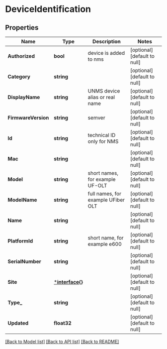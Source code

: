 # DeviceIdentification

## Properties
Name | Type | Description | Notes
------------ | ------------- | ------------- | -------------
**Authorized** | **bool** | device is added to nms | [optional] [default to null]
**Category** | **string** |  | [optional] [default to null]
**DisplayName** | **string** | UNMS device alias or real name | [optional] [default to null]
**FirmwareVersion** | **string** | semver | [optional] [default to null]
**Id** | **string** | technical ID only for NMS | [optional] [default to null]
**Mac** | **string** |  | [optional] [default to null]
**Model** | **string** | short names, for example UF-OLT | [optional] [default to null]
**ModelName** | **string** | full names, for example UFiber OLT | [optional] [default to null]
**Name** | **string** |  | [optional] [default to null]
**PlatformId** | **string** | short name, for example e600 | [optional] [default to null]
**SerialNumber** | **string** |  | [optional] [default to null]
**Site** | [***interface{}**](interface{}.md) |  | [optional] [default to null]
**Type_** | **string** |  | [optional] [default to null]
**Updated** | **float32** |  | [optional] [default to null]

[[Back to Model list]](../README.md#documentation-for-models) [[Back to API list]](../README.md#documentation-for-api-endpoints) [[Back to README]](../README.md)


